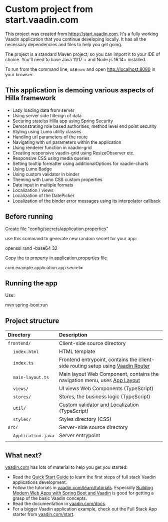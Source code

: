 # Custom project from start.vaadin.com

This project was created from https://start.vaadin.com. It's a fully working Vaadin application that you continue developing locally.
It has all the necessary dependencies and files to help you get going.

The project is a standard Maven project, so you can import it to your IDE of choice. You'll need to have Java 11/17 + and Node.js 16.14+ installed.

To run from the command line, use `mvn` and open [http://localhost:8080](http://localhost:8080) in your browser.

## This application is demoing various aspects of Hilla framework

- Lazy loading data from server
- Using server side filterign of data
- Securing statelss Hilla app using Spring Security
- Demonstrating role based authorities, method level end point security
- Styling using Lumo utility classes
- Handling url parameters of the route
- Navigating with url parameters within the application
- Using renderer function in vaadin-grid
- Creating responsive vaadin-grid using ResizeObserver etc.
- Responsive CSS using media queries
- Setting tooltip formatter using additionalOptions for vaadin-charts
- Using Lumo Badge
- Using custom validator in binder
- Theming with Lumo CSS custom properties
- Date input in multiple formats
- Localization / views
- Localization of the DatePicker
- Localization of the binder error messages using its interpolator callback

## Before running

Create file "config/secrets/application.properties"

use this command to generate new random secret for your app:

openssl rand -base64 32

Copy the <secret key> to property in application.properties file

com.example.application.app.secret=<secret key>

## Running the app

Use:

mvn spring-boot:run

## Project structure

| Directory                                  | Description                                                                                                                 |
| :----------------------------------------- | :-------------------------------------------------------------------------------------------------------------------------- |
| `frontend/`                                | Client-side source directory                                                                                                |
| &nbsp;&nbsp;&nbsp;&nbsp;`index.html`       | HTML template                                                                                                               |
| &nbsp;&nbsp;&nbsp;&nbsp;`index.ts`         | Frontend entrypoint, contains the client-side routing setup using [Vaadin Router](https://vaadin.com/router)                |
| &nbsp;&nbsp;&nbsp;&nbsp;`main-layout.ts`   | Main layout Web Component, contains the navigation menu, uses [App Layout](https://vaadin.com/components/vaadin-app-layout) |
| &nbsp;&nbsp;&nbsp;&nbsp;`views/`           | UI views Web Components (TypeScript)                                                                                        |
| &nbsp;&nbsp;&nbsp;&nbsp;`stores/`          | Stores, the business logic (TypeScript)                                                                                        |
| &nbsp;&nbsp;&nbsp;&nbsp;`util/`            | Custom validator and Localization (TypeScript)                                                                                        |
| &nbsp;&nbsp;&nbsp;&nbsp;`styles/`          | Styles directory (CSS)                                                                                                      |
| `src/`                                     | Server-side source directory                                                                                                |
| &nbsp;&nbsp;&nbsp;&nbsp;`Application.java` | Server entrypoint                                                                                                      | &nbsp;&nbsp;&nbsp;&nbsp; `data/`            | Entities and endpoints directory (Java)                                                                                               |
     |

## What next?

[vaadin.com](https://vaadin.com) has lots of material to help you get you started:

- Read the [Quick Start Guide](https://vaadin.com/docs/v16/flow/typescript/quick-start-guide.html) to learn the first steps of full stack Vaadin applications development.
- Follow the tutorials in [vaadin.com/learn/tutorials](https://vaadin.com/learn/tutorials). Especially [Building Modern Web Apps with Spring Boot and Vaadin](https://vaadin.com/learn/tutorials/modern-web-apps-with-spring-boot-and-vaadin) is good for getting a grasp of the basic Vaadin concepts.
- Read the documentation in [vaadin.com/docs](https://vaadin.com/docs).
- For a bigger Vaadin application example, check out the Full Stack App starter from [vaadin.com/start](https://vaadin.com/start).
